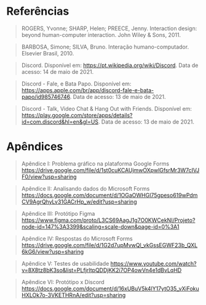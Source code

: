 # Referências
> ROGERS, Yvonne; SHARP, Helen; PREECE, Jenny. Interaction design: beyond human-computer interaction. John Wiley & Sons, 2011.

> BARBOSA, Simone; SILVA, Bruno. Interação humano-computador. Elsevier Brasil, 2010.

> Discord. Disponível em: https://pt.wikipedia.org/wiki/Discord. Data de acesso: 14 de maio de 2021.

> Discord - Fale, e Bata Papo. Disponível em: https://apps.apple.com/br/app/discord-fale-e-bata-papo/id985746746. Data de acesso: 13 de maio de 2021.

> Discord - Talk, Video Chat & Hang Out with Friends. Disponível em: https://play.google.com/store/apps/details?id=com.discord&hl=en&gl=US. Data de acesso: 13 de maio de 2021.

# Apêndices
> Apêndice I: Problema gráfico na plataforma Google Forms
https://drive.google.com/file/d/1st0cuKCAUjmwOXpwlGfsrMr3W7cIVJF0/view?usp=sharing

> Apêndice II: Analisando dados do Microsoft Forms
https://docs.google.com/document/d/1OGaOWHGI75gpeso619wPdmCV9AgrQhyLv31GACrHp_w/edit?usp=sharing

> Apêndice III: Protótipo Figma
https://www.figma.com/proto/L3CS69AagJ1g7O0KWCekNI/Projeto?node-id=147%3A3399&scaling=scale-down&page-id=0%3A1

> Apêndice IV: Respostas do Microsoft Forms
https://drive.google.com/file/d/1G2d7upMvwQl_vkGssEGWF23b_QXL6kG6/view?usp=sharing

> Apêndice V: Testes de usabilidade
https://www.youtube.com/watch?v=8X8tz8bK3so&list=PLfjrItpQDDjKK2i7OP4owVn4e1dBvLqHD

> Apêndice VI: Protótipo x Discord
https://docs.google.com/document/d/16xUBuV5k4lY17ytO35_vXiFokuHXLOk7o-3VKETHRnA/edit?usp=sharing
